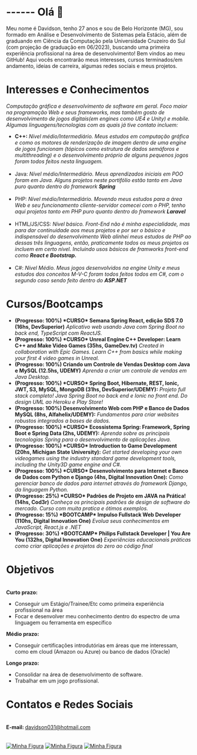 <b><h1>------ Olá 👋</h1></b>

Meu nome é Davidson, tenho 27 anos e sou de Belo Horizonte (MG), sou formado em Análise e Desenvolvimento de Sistemas pela Estácio, além de graduando em Ciência da Computação pela Universidade Cruzeiro do Sul (com projeção de graduação em 06/2023), buscando uma primeira experiência profissional na área de desenvolvimento! Bem vindos ao meu GitHub! Aqui vocês encontrarão meus interesses, cursos terminados/em andamento, ideias de carreira, algumas redes sociais e meus projetos. 

<b><h1>Interesses e Conhecimentos</h1></b> 
<i>Computação gráfica e desenvolvimento de software em geral. Foco maior na programação Web e seus frameworks, mas também gosto de desenvolvimento de jogos digitais(em engines como UE4 e Unity) e mobile. Algumas linguagens/tecnologias com as quais já tive contato incluem: </i>
<ul>
<li><b>C++:</b> <i>Nível médio/Intermediário. Meus estudos em computação gráfica e como os motores de renderização de imagem dentro de uma engine de jogos funcionam (tópicos como estrutura de dados semáforos e multithreading) e o desenvolvimento próprio de alguns pequenos jogos foram todos feitos nesta linguagem.</li></i>
<br>
<li>Java:<i> Nível médio/Intermediário. Meus aprendizados iniciais em POO foram em Java. Alguns projetos neste portifólio estão tanto em Java puro quanto dentro do framework <b>Spring</b></i></li>
<br>
<li>PHP: <i>Nível médio/Intermediário. Movendo meus estudos para a área Web e seu funcionamento cliente-servidor comecei com o PHP, tenho aqui projetos tanto em PHP puro quanto dentro do framework <b>Laravel</b></i></li>
<br>
<li>HTML/JS/CSS: <i>Nível básico. Front-End não é minha especialidade, mas para dar continuidade aos meus projetos e por ser o básico e indispensável do desenvolvimento Web alinhei meus estudos de PHP ao dessas três linguagens, então, praticamente todos os meus projetos os incluem em certo nível. Incluindo usos básicos de framworks front-end como <b>React e Bootstrap.</b></i></li>
<br>
<li>C#:<i> Nível Médio. Meus jogos desenvolvidos na engine Unity e meus estudos dos conceitos M-V-C foram todos feitos todos em C#, com o segundo caso sendo feito dentro do <b>ASP.NET</b></i></li>
</ul>
<b><h1>Cursos/Bootcamps</h1></b> 
<ul>
  <li><b>(Progresso: 100%) *CURSO* Semana Spring React, edição SDS 7.0 (16hs, DevSuperior)</b><i> Aplicativo web usando Java com Spring Boot no back end, TypeScript com ReactJS.</i></li>
  <li><b>(Progresso: 100%) *CURSO* Unreal Engine C++ Developer: Learn C++ and Make Video Games (35hs, GameDev.tv)</b><i> Created in collaboration with Epic Games. Learn C++ from basics while making your first 4 video games in Unreal.</i></li>
  <li><b>(Progresso: 100%) Criando um Controle de Vendas Desktop com Java e MySQL (12.5hs, UDEMY)</b><i> Aprenda a criar um controle de vendas em Java Desktop.</i></li>
  <li><b>(Progresso: 100%) *CURSO* Spring Boot, Hibernate, REST, Ionic, JWT, S3, MySQL, MongoDB (31hs, DevSuperior/UDEMY):</b> <i>Projeto full stack completo! Java Spring Boot no back end e Ionic no front end. Do design UML ao Heroku e Play Store!</i></li>
  <li><b>(Progresso: 100%) Desenvolvimento Web com PHP e Banco de Dados MySQL (8hs, Alfahelix/UDEMY):</b> <i>Fundamentos para criar websites robustos integrados a bases de dados.</i></li>
  <li><b>(Progresso: 100%) *CURSO* Ecossistema Spring: Framework, Spring Boot e Spring Data (2hs, UDEMY):</b> <i>Aprenda sobre as principais tecnologias Spring para o desenvolvimento de aplicações Java.</i> 
</li>
  <li><b>(Progresso: 100%) *CURSO* Introduction to Game Development (20hs, Michigan State University):</b> <i>Get started developing your own videogames using the industry standard game development tools, including the Unity3D game engine and C#.</i> 
</li>
  <li><b>(Progresso: 100%) *CURSO* Desenvolvimento para Internet e Banco de Dados com Python e Django (4hs, Digital Innovation One):</b> <i>Como gerenciar banco de dados para internet através do framework Django, da linguagem Python.</i> 
</li>
  <li><b>(Progresso: 25%) *CURSO* Padrões de Projeto em JAVA na Prática! (14hs, Cod3r)</b><i> Conheça os principais padrões de design de software do mercado. Curso com muita pratica e ótimos exemplos.</i></i>
<li><b>(Progresso: 15%) *BOOTCAMP* Impulso Fullstack Web Developer (110hs, Digital Innovation One)</b><i> Evolua seus conhecimentos em JavaScript, React.js e .NET</i></i>
<li><b>(Progresso: 30%) *BOOTCAMP* Philips Fullstack Developer | You Are You (132hs, Digital Innovation One)</b><i> Experiências educacionais práticas como criar aplicações e projetos do zero ao código final</i></i>
</ul>
<b><h1>Objetivos</h1></b>
<br><b>Curto prazo:</b>
<ul>
<li>Conseguir um Estágio/Trainee/Etc como primeira experiência profissional na área</li>
<li>Focar e desenvolver meu conhecimento dentro do espectro de uma linguagem ou ferramenta em específico</li>
</ul>
<b>Médio prazo:</b>
<ul>
<li>Conseguir certificações introdutórias em áreas que me interessam, como em cloud (Amazon ou Azure) ou banco de dados (Oracle)</li>
</ul>

<b>Longo prazo:</b>
<ul>
<li>Consolidar na área de desenvolvimento de software.</li>
<li>Trabalhar em um jogo profissional.</li>
</ul>

<b><h1>Contatos e Redes Sociais</h1></b>  
<b>E-mail: </b> davidson031@hotmail.com
<br><br><br>
<a href="https://www.linkedin.com/in/davidson-tadeu031/"><img src="http://www.blueskyresumes.com/blog/wp-content/uploads/2010/02/59-linkedin-logo.jpg" alt="Minha Figura"></a>
<a href="https://twitter.com/Davidson_033"><img src="https://alociencia.com.br/wp-content/uploads/2016/07/twitter-logo.png" alt="Minha Figura"></a>
<a href="https://wa.me/+5531975553375"><img src="https://logospng.org/download/whatsapp/logo-whatsapp-256.png" alt="Minha Figura"></a>

